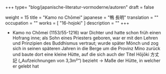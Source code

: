 +++
type= "blog/japanische-literatur-vormoderne/autoren"
draft = false

weight = 15
title = "Kamo no Chōmei"
japanese = "鴨 長明"
translation = ""
occupation = ""
works = [
  "16-hojoki"
]
description = ""
+++

- Kamo no Chômei (1153/55-1216) war Dichter und hatte schon früh einen Hofrang inne; als Sohn
eines Priesters geboren, war er mit den Lehren und Prinzipien des Buddhismus vertraut; wurde später
Mönch und zog sich in seinen späteren Jahren in die Berge um die Provinz Mino zurück und baute
dort eine kleine Hütte, auf die sich auch der Titel Hōjōki 方丈記 („Aufzeichnungen von 3,3m²“)
bezieht -> Maße der Hütte, in welcher er gelebt hat
